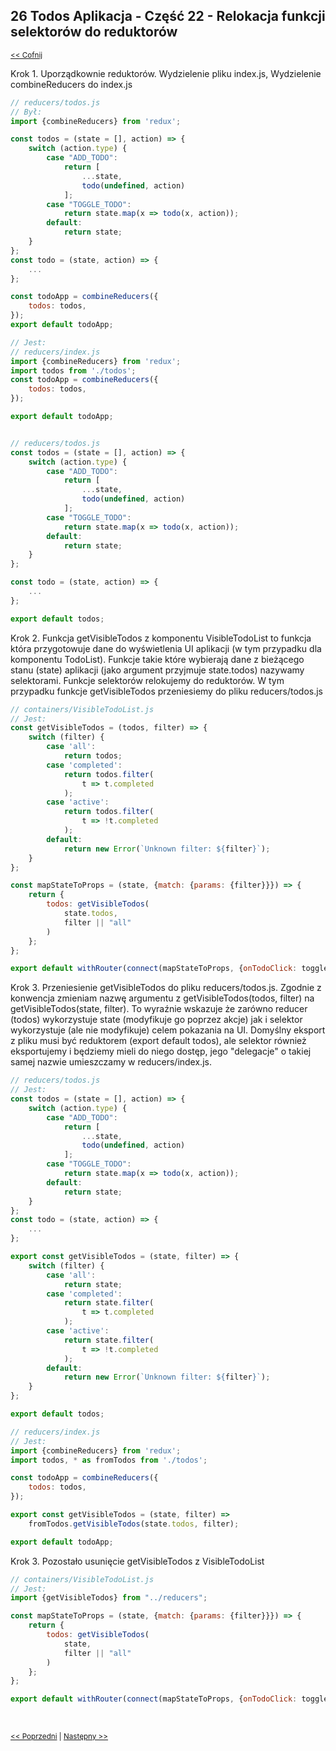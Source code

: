 ## 26 Todos Aplikacja - Część 22 - Relokacja funkcji selektorów do reduktorów
<sub>[<< Cofnij](https://github.com/donatuss/Redux-Start-Egghead/blob/master/README.md)</sub><br/>

Krok 1. Uporządkownie reduktorów. Wydzielenie pliku index.js, Wydzielenie combineReducers do index.js 

```javascript
// reducers/todos.js
// Był:
import {combineReducers} from 'redux';

const todos = (state = [], action) => {
    switch (action.type) {
        case "ADD_TODO":
            return [
                ...state,
                todo(undefined, action)
            ];
        case "TOGGLE_TODO":
            return state.map(x => todo(x, action));
        default:
            return state;
    }
};
const todo = (state, action) => {
    ...
};

const todoApp = combineReducers({
    todos: todos,
});
export default todoApp;
```

```javascript
// Jest:
// reducers/index.js
import {combineReducers} from 'redux';
import todos from './todos';
const todoApp = combineReducers({
    todos: todos,
});

export default todoApp;


// reducers/todos.js
const todos = (state = [], action) => {
    switch (action.type) {
        case "ADD_TODO":
            return [
                ...state,
                todo(undefined, action)
            ];
        case "TOGGLE_TODO":
            return state.map(x => todo(x, action));
        default:
            return state;
    }
};

const todo = (state, action) => {
    ...
};

export default todos;
```
Krok 2. Funkcja getVisibleTodos z komponentu VisibleTodoList to funkcja która przygotowuje dane do wyświetlenia UI aplikacji (w tym przypadku dla komponentu TodoList).
Funkcje takie które wybierają dane z bieżącego stanu (state) aplikacji  (jako argument przyjmuje state.todos) nazywamy selektorami. Funkcje selektorów relokujemy do reduktorów. W tym przypadku
funkcje getVisibleTodos przeniesiemy do pliku reducers/todos.js    

```javascript
// containers/VisibleTodoList.js
// Jest:
const getVisibleTodos = (todos, filter) => {
    switch (filter) {
        case 'all':
            return todos;
        case 'completed':
            return todos.filter(
                t => t.completed
            );
        case 'active':
            return todos.filter(
                t => !t.completed
            );
        default:
            return new Error(`Unknown filter: ${filter}`);
    }
};

const mapStateToProps = (state, {match: {params: {filter}}}) => {
    return {
        todos: getVisibleTodos(
            state.todos,
            filter || "all"
        )
    };
};

export default withRouter(connect(mapStateToProps, {onTodoClick: toggleTodo})(TodoList));
```

Krok 3. Przeniesienie getVisibleTodos do pliku reducers/todos.js. Zgodnie z konwencja zmieniam nazwę argumentu z getVisibleTodos(todos, filter) na getVisibleTodos(state, filter). 
To wyraźnie wskazuje że zarówno reducer (todos) wykorzystuje state (modyfikuje go poprzez akcje) jak i selektor wykorzystuje (ale nie modyfikuje) celem pokazania na UI.
Domyślny eksport z pliku musi być reduktorem  (export default todos), ale selektor również eksportujemy i będziemy mieli do niego dostęp, jego "delegacje" o takiej samej nazwie 
umieszczamy w reducers/index.js.    

```javascript
// reducers/todos.js
// Jest:
const todos = (state = [], action) => {
    switch (action.type) {
        case "ADD_TODO":
            return [
                ...state,
                todo(undefined, action)
            ];
        case "TOGGLE_TODO":
            return state.map(x => todo(x, action));
        default:
            return state;
    }
};
const todo = (state, action) => {
    ...
};

export const getVisibleTodos = (state, filter) => {
    switch (filter) {
        case 'all':
            return state;
        case 'completed':
            return state.filter(
                t => t.completed
            );
        case 'active':
            return state.filter(
                t => !t.completed
            );
        default:
            return new Error(`Unknown filter: ${filter}`);
    }
};

export default todos;
```

```javascript
// reducers/index.js
// Jest:
import {combineReducers} from 'redux';
import todos, * as fromTodos from './todos';

const todoApp = combineReducers({
    todos: todos,
});

export const getVisibleTodos = (state, filter) => 
    fromTodos.getVisibleTodos(state.todos, filter);

export default todoApp;
```

Krok 3. Pozostało usunięcie getVisibleTodos z VisibleTodoList
```javascript
// containers/VisibleTodoList.js
// Jest:
import {getVisibleTodos} from "../reducers";

const mapStateToProps = (state, {match: {params: {filter}}}) => {
    return {
        todos: getVisibleTodos(
            state,
            filter || "all"
        )
    };
};

export default withRouter(connect(mapStateToProps, {onTodoClick: toggleTodo})(TodoList));
```

<br/>
 
 <sub>[<< Poprzedni](https://github.com/donatuss/Redux-Start-Egghead/blob/master/26-todoapps-shorthand-notation/README.md)
   | [Następny >>](https://github.com/donatuss/Redux-Start-Egghead/blob/master/28-todoapps-normalizing-state/README.md)
 </sub>